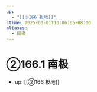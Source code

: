 ```yaml
---
up:
  - "[[②166 极地]]"
ctime: 2025-03-01T13:06:05+08:00
aliases:
  - 南极
---
```


# ②166.1 南极

- up: [[②166 极地]]
